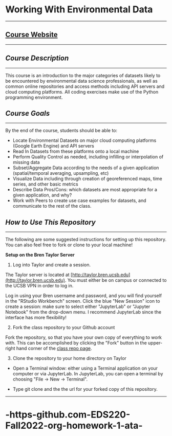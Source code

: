 # Working With Environmental Data
-------------------


## [Course Website](https://samanthastevenson.github.io/EDS220_Fall2022_site/)

--------------------

## _Course Description_
---------------------

This course is an introduction to the major categories of datasets likely to be encountered by environmental data science professionals, as well as common online repositories and access methods including API servers and cloud computing platforms. All coding exercises make use of the Python programming environment.

## _Course Goals_
-----------------------
By the end of the course, students should be able to:

* Locate Environmental Datasets on major cloud computing platforms (Google Earth Engine) and API servers
* Read In Datasets from these platforms onto a local machine
* Perform Quality Control as needed, including infilling or interpolation of missing data
* Subset/Aggregate Data according to the needs of a given application (spatial/temporal averaging, upsampling, etc)
* Visualize Data including through creation of georeferenced maps, time series, and other basic metrics
* Describe Data Pros/Cons: which datasets are most appropriate for a given application, and why?
* Work with Peers to create use case examples for datasets, and communicate to the rest of the class.


## _How to Use This Repository_
--------------------------

The following are some suggested instructions for setting up this repository. You can also feel free to fork or clone to your local machine!

__Setup on the Bren Taylor Server__

1. Log into Taylor and create a session.

The Taylor server is located at [http://taylor.bren.ucsb.edu](http://taylor.bren.ucsb.edu). You must either be on campus or connected to the UCSB VPN in order to log in.

Log in using your Bren username and password, and you will find yourself in the "RStudio Workbench" screen. Click the blue "New Session" icon to create a session: make sure to select either "JupyterLab" or "Jupyter Notebook" from the drop-down menu. I recommend JupyterLab since the interface has more flexibility!


2. Fork the class repository to your Github account

Fork the repository, so that you have your own copy of everything to work with. This can be accomplished by clicking the "Fork" button in the upper-right hand corner of the [class repo page](https://github.com/samanthastevenson/EDS220_Fall2022). 

3. Clone the repository to your home directory on Taylor

* Open a Terminal window: either using a Terminal application on your computer or via JupyterLab. In JupyterLab, you can open a terminal by choosing "File -> New -> Terminal". 

* Type git clone and the the url for your forked copy of this repository.

____________________
# -https-github.com-EDS220-Fall2022-org-homework-1-ata-
